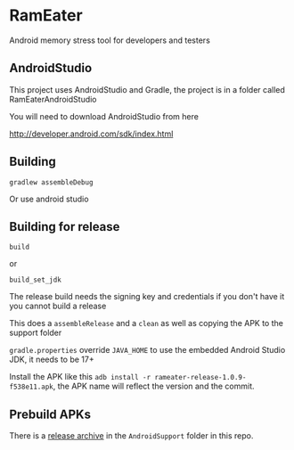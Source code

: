 # RamEater
Android memory stress tool for developers and testers

## AndroidStudio

This project uses AndroidStudio and Gradle, the project is in a folder called RamEaterAndroidStudio

You will need to download AndroidStudio from here

http://developer.android.com/sdk/index.html

## Building

```gradlew assembleDebug```

Or use android studio

## Building for release

```build```

or

```build_set_jdk```

The release build needs the signing key and credentials if you don't have it you cannot build a release

This does a `assembleRelease` and a `clean` as well as copying the APK to the support folder

`gradle.properties` override `JAVA_HOME` to use the embedded Android Studio JDK, it needs to be 17+

Install the APK like this `adb install -r rameater-release-1.0.9-f538e11.apk`, the APK name will reflect the version and the commit.

## Prebuild APKs

There is a [release archive](AndroidSupport/releases/README.md) in the `AndroidSupport` folder in this repo.

